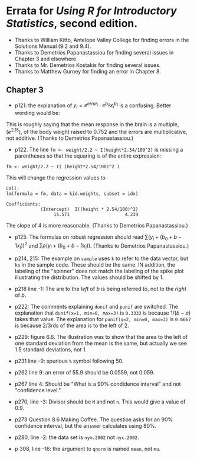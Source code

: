 # Errata for *Using R for Introductory Statistics*, second edition.


* Thanks to William Kitto, Antelope Valley College for finding errors in the Solutions Manual (9.2 and 9.4).
* Thanks to Demetrios Papanastassiou for finding several issues in Chapter 3 and elsewhere.
* Thanks to Mr. Demetrios Kostakis for finding several issues.
* Thanks to Matthew Gurney for finding an error  in Chapter 8.

## Chapter 3

* p121: the explanation of $y_i = e^{error_i} \cdot e^{b_0}x_i^{b_1}$ is a confusing. Better wording would be:

This is roughly saying that the mean response in the brain is a multiple, ($e^2.15$), of the body 
weight raised to $0.752$ and the errors are multiplicative, not additive. (Thanks to  Demetrios Papanastassiou.)

* p122. The line `fm <- weight/2.2 ~ I(height*2.54/100^2)` is missing a parentheses so that the squaring is of the entire expression:

```
fm <- weight/2.2 ~ I( (height*2.54/100)^2 )
```

This will change the regression values to

```
Call:
lm(formula = fm, data = kid.weights, subset = idx)

Coefficients:
             (Intercept)  I((height * 2.54/100)^2)  
                  15.571                     4.239  
```

The slope of 4 is more reasonable. (Thanks to  Demetrios Papanastassiou.)


* p125: The formulas on robust regression should read $\sum(y_i + (b_0+b-1x_i))^2$ and $\sum \rho(y_i + (b_0+b-1x_i))$.  (Thanks to  Demetrios Papanastassiou.)


* p214, 215: The example on `sample` uses `k` to refer to the data vector, but `ks` in the sample code. These should be the same. IN addition, the labeling of the "spinner" does not match the labeling of the spike plot illustrating the distribution. The values should be shifted by 1.

* p218 line -1: The are to the *left* of $b$ is being referred to, not to the *right* of $b$.

* p222: The comments explaining `dunif` and `punif` are switched. The explanation that `dunif(x=1, min=0, max=3)` is `0.3333` is because $1/(b-a)$ takes that value. The explanation for `punif(q=2, min=0, max=3)` is `0.6667` is because $2/3$rds of the area is to the left of $2$.

* p229: figure 6.6. The illustration was to show that the area to the left of one standard deviation from the mean is the same, but actually we see 1.5 standard deviations, not 1.

* p231 line -9: spurious `%` symbol following 50.

* p262 line 9: an error of 55.9 should be $0.0559$, not $0.059$.

* p267 line 4: Should be "What is a 90% condidence interval" and not "confidence level."

* p270, line -3: Divisor should be `M` and not `n`. This would give a value of $0.9$.

* p273 Question 8.6 Making Coffee. The question asks for an 90% confidence interval, but the answer calculates using 80%.

* p280, line -2: the data set is `nym.2002` not `nyc.2002`.

* p 308, line -16: the argument to `qnorm` is named `mean`, not `mu`.




